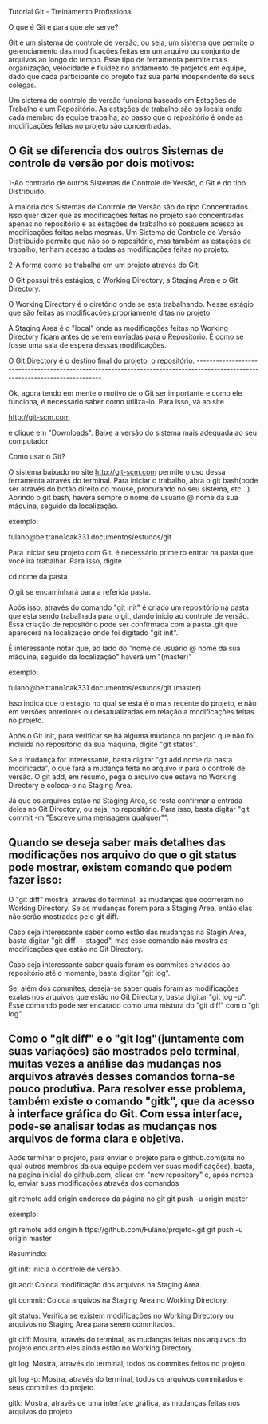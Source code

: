 Tutorial Git - Treinamento Profissional

O que é Git e para que ele serve?

Git é um sistema de controle de versão, ou seja, um sistema que permite o gerenciamento das modificações feitas em um arquivo ou conjunto de arquivos ao longo do tempo.  Esse tipo de ferramenta permite mais organização, velocidade e fluidez no andamento de projetos em equipe, dado que cada participante do projeto faz sua parte independente de seus colegas.

Um sistema de controle de versão funciona baseado em Estações de Trabalho e um Repositório. As estações de trabalho são os locais onde cada membro da equipe trabalha, ao passo que o repositório é onde as modificações feitas no projeto são concentradas.

O Git se diferencia dos outros Sistemas de controle de versão por dois motivos:
---------------------------------------------------------------------------------------------------------------------------------
1-Ao contrario de outros Sistemas de Controle de Versão, o Git é do tipo Distribuido:

  A maioria dos Sistemas de Controle de Versão são do tipo Concentrados. Isso quer dizer que as modificações feitas no projeto são concentradas apenas no repositório e as estações de trabalho só possuem acesso às modificações feitas nelas mesmas. Um Sistema de Controle de Versão Distribuido permite que não só o repositório, mas também as estações de trabalho, tenham acesso a todas as modificações feitas no projeto.

2-A forma como se trabalha em um projeto através do Git:

  O Git possui três estágios, o Working Directory, a Staging Area e o Git Directory.

   O Working Directory é o diretório onde se esta trabalhando. Nesse estágio que são feitas as modificações propriamente ditas no projeto.

   A Staging Area é o "local" onde as modificações feitas no Working Directory ficam antes de serem enviadas para o Repositório. É como se fosse uma sala de espera dessas modificações.

   O Git Directory é o destino final do projeto, o repositório. ------------------------------------------------------------------------------------------------------------------------------

 Ok, agora tendo em mente o motivo de o Git ser importante e como ele funciona, é necessário saber como utiliza-lo. Para isso, vá ao site

  http://git-scm.com

   e clique em "Downloads". Baixe a versão do sistema mais adequada ao seu computador.


  Como usar o Git?

O sistema baixado no site http://git-scm.com permite o uso dessa ferramenta através do terminal. Para iniciar o trabalho, abra o git bash(pode ser através do botão direito do mouse, procurando no seu sistema, etc...). Abrindo o git bash, haverá sempre o nome de usuário @ nome da sua máquina, seguido da localização.

 exemplo:

  fulano@beltrano1cak331 documentos/estudos/git

Para iniciar seu projeto com Git, é necessário primeiro entrar na pasta que você irá trabalhar. Para isso, digite

cd nome da pasta

O git se encaminhará para a referida pasta.

Após isso, através do comando "git init" é criado um repositório na pasta que esta sendo trabalhada para o git, dando inicio ao controle de versão. Essa criação de repositório pode ser confirmada com a pasta .git que aparecerá na localização onde foi digitado "git init".

É interessante notar que, ao lado do "nome de usuário @ nome da sua máquina, seguido da localização" haverá um "(master)"

exemplo:

  fulano@beltrano1cak331 documentos/estudos/git (master)

Isso indica que o estagio no qual se esta é o mais recente do projeto, e não em versões anteriores ou desatualizadas em relação a modificações feitas no projeto.

Após o Git init, para verificar se há alguma mudança no projeto que não foi incluida no repositório da sua máquina, digite "git status".

Se a mudança for interessante, basta digitar "git add nome da pasta modificada", o que fará a mudança feita no arquivo ir para o controle de versão. O git add, em resumo, pega o arquivo que estava no Working Directory e coloca-o na Staging Area.

Já que os arquivos estão na Staging Area, so resta confirmar a entrada deles no Git Directory, ou seja, no repositório. Para isso, basta digitar "git commit -m "Escreve uma mensagem qualquer"".

Quando se deseja saber mais detalhes das modificações nos arquivo do que o git status pode mostrar, existem comando que podem fazer isso:
---------------------------------------------------------------------------------------------------------------------------------
O "git diff" mostra, através do terminal, as mudanças que ocorreram no Working Directory. Se as mudanças forem para a Staging Area, então elas não serão mostradas pelo git diff.

Caso seja interessante saber como estão das mudanças na Stagin Area, basta digitar "git diff -- staged", mas esse comando não mostra as modificações que estão no Git Directory.

Caso seja interessante saber quais foram os commites enviados ao repositório até o momento, basta digitar "git log".

Se, além dos commites, deseja-se saber quais foram as modificações exatas nos arquivos que estão no Git Directory, basta digitar "git log -p". Esse comando pode ser encarado como uma mistura do "git diff" com o "git log".

Como o "git diff" e o "git log"(juntamente com suas variações) são mostrados pelo terminal, muitas vezes a análise das mudanças nos arquivos através desses comandos torna-se pouco produtiva. Para resolver esse problema, também existe o comando "gitk", que da acesso à interface gráfica do Git. Com essa interface, pode-se analisar todas as mudanças nos arquivos de forma clara e objetiva.
--------------------------------------------------------------------------------------------------------------------------------

Após terminar o projeto, para enviar o projeto para o github.com(site no qual outros membros da sua equipe podem ver suas modificações), basta, na pagina inicial do github.com, clicar em "new repository" e, após nomea-lo, enviar suas modificações através dos comandos

git remote add origin endereço da página no git
git push -u origin master

exemplo:

git remote add origin h ttps://github.com/Fulano/projeto-.git
git push -u origin master




Resumindo:

git init: Inicia o controle de versão.

git add: Coloca modificação dos arquivos na Staging Area.

git commit: Coloca arquivos na Staging Area no Working Directory.

git status: Verifica se existem modificações no Working Directory ou arquivos no Staging Area para serem commitados.

git diff: Mostra, através do terminal, as mudanças feitas nos arquivos do projeto enquanto eles ainda estão no Working Directory.

git log: Mostra, através do terminal, todos os commites feitos no projeto.

git log -p: Mostra, através do terminal, todos os arquivos commitados e seus commites do projeto.

gitk: Mostra, através de uma interface gráfica, as mudanças feitas nos arquivos do projeto.
